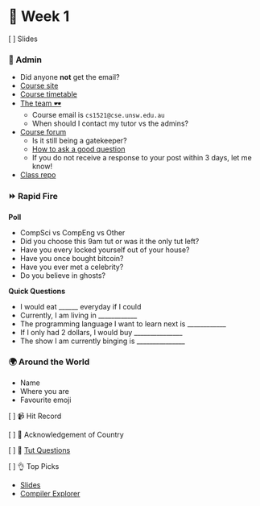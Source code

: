 👋 Week 1
=======================================

[ ] Slides

### 🎉 Admin

- Did anyone **not** get the email?
- [Course site](https://cgi.cse.unsw.edu.au/~cs1521/22T1)
- [Course timetable](https://cgi.cse.unsw.edu.au/~cs1521/22T1/timetable)
- [The team 🕶️](https://cgi.cse.unsw.edu.au/~cs1521/22T1/team/)
    - Course email is `cs1521@cse.unsw.edu.au`
    - When should I contact my tutor vs the admins?
- [Course forum](https://edstem.org/au/courses/7762/discussion)
    - Is it still being a gatekeeper?
    - [How to ask a good question](http://www.catb.org/~esr/faqs/smart-questions.html)
    - If you do not receive a response to your post within 3 days, let me know!
- [Class repo](https://github.com/cameronbourke/comp1521-22t1-h09b)

### ⏩ Rapid Fire 

**Poll**
- CompSci vs CompEng vs Other
- Did you choose this 9am tut or was it the only tut left?
- Have you every locked yourself out of your house?
- Have you once bought bitcoin?
- Have you ever met a celebrity?
- Do you believe in ghosts?

**Quick Questions**
- I would eat ______ everyday if I could
- Currently, I am living in ____________
- The programming language I want to learn next is ____________
- If I only had 2 dollars, I would buy _______________
- The show I am currently binging is _______________

### 🌍 Around the World
- Name
- Where you are
- Favourite emoji

[ ] 📹 Hit Record

[ ] 🙂 Acknowledgement of Country

[ ] 🏫 [Tut Questions](q2/README.md)

[ ] 👌 Top Picks

- [Slides](https://www.canva.com/design/DAEmBiMcGJY/0qRI20LJrLQFDQeAvngE3A/view)
- [Compiler Explorer](https://godbolt.org)